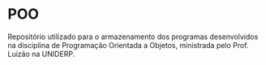 # POO
Repositório utilizado para o armazenamento dos programas desenvolvidos na disciplina de Programação Orientada a Objetos, ministrada pelo Prof. Luizão na UNIDERP.
